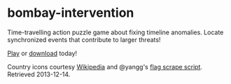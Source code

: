 bombay-intervention
===================

Time-travelling action puzzle game about fixing timeline anomalies. Locate synchronized events that contribute to larger threats!

[Play](http://mildmojo.github.io/bombay-intervention) or [download](http://mildmojo.github.io/bombay-intervention#download) today!

Country icons courtesy [Wikipedia](http://en.wikipedia.org/wiki/List_of_countries) and @yangg's [flag scrape script](https://gist.github.com/yangg/3246396). Retrieved 2013-12-14.
